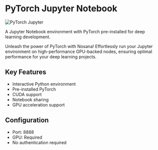 # PyTorch Jupyter Notebook

![PyTorch Jupyter](https://raw.githubusercontent.com/nosana-ci/templates/refs/heads/main/templates/Pytorch-jupyter-notebook/jupyter.gif)

A Jupyter Notebook environment with PyTorch pre-installed for deep learning development.

Unleash the power of PyTorch with Nosana! Effortlessly run your Jupyter environment on high-performance GPU-backed nodes, ensuring optimal performance for your deep learning projects.

## Key Features
- Interactive Python environment
- Pre-installed PyTorch
- CUDA support
- Notebook sharing
- GPU acceleration support

## Configuration
- Port: 8888
- GPU: Required
- No authentication required
